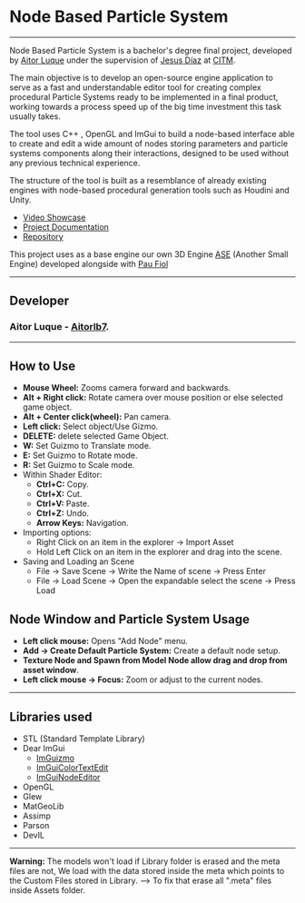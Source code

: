 # Node Based Particle System
**** 
Node Based Particle System is a bachelor's degree final project, developed by [Aitor Luque](<https://github.com/Aitorlb7>) under the supervision of [Jesus Díaz](<https://www.linkedin.com/in/jesusdz/>) at [CITM](<https://www.citm.upc.edu/>).

The main objective is to develop an open-source engine application to serve as a
fast and understandable editor tool for creating complex procedural Particle Systems
ready to be implemented in a final product, working towards a process speed up of the
big time investment this task usually takes.

The tool uses C++ , OpenGL and ImGui to build a node-based interface able to create
and edit a wide amount of nodes storing parameters and particle systems components
along their interactions, designed to be used without any previous technical
experience.

The structure of the tool is built as a resemblance of already existing engines with
node-based procedural generation tools such as Houdini and Unity.

* [Video Showcase](https://drive.google.com/file/d/1X0vKVlSsJH3Y7mxXUOwSbhdcx0f8Jjfs/view?usp=sharing)
* [Project Documentation](https://drive.google.com/file/d/1kqZw_GTogqC99-pt6-WXYCvwkVKCOxGt/view?usp=sharing)
* [Repository](https://github.com/Aitorlb7/Node_Based_Particle_System)

This project uses as a base engine our own 3D Engine [ASE](<https://github.com/paufiol/AnotherSmallEngine>) (Another Small Engine) developed alongside with [Pau Fiol](<https://github.com/paufiol>)

****
## Developer
### Aitor Luque - [Aitorlb7](<https://github.com/Aitorlb7>).

****
## How to Use
* **Mouse Wheel:** Zooms camera forward and backwards.
* **Alt + Right click:** Rotate camera over mouse position or else selected game object.
* **Alt + Center click(wheel):** Pan camera.
* **Left click:** Select object/Use Gizmo.
* **DELETE:** delete selected Game Object.
* **W:** Set Guizmo to Translate mode.
* **E:** Set Guizmo to Rotate mode.
* **R:** Set Guizmo to Scale mode.
* Within Shader Editor:
  * **Ctrl+C:** Copy.
  * **Ctrl+X:** Cut.
  * **Ctrl+V:** Paste.
  * **Ctrl+Z:** Undo.
  * **Arrow Keys:** Navigation.
* Importing options:
  * Right Click on an item in the explorer -> Import Asset
  * Hold Left Click on an item in the explorer and drag into the scene.
* Saving and Loading an Scene
  * File -> Save Scene -> Write the Name of scene -> Press Enter
  * File -> Load Scene -> Open the expandable select the scene -> Press Load
## Node Window and Particle System Usage
* **Left click mouse:** Opens "Add Node" menu.
* **Add -> Create Default Particle System:** Create a default node setup. 
* **Texture Node and Spawn from Model Node allow drag and drop from asset window**.
* **Left click mouse -> Focus:** Zoom or adjust to the current nodes.
****
## Libraries used
* STL (Standard Template Library)
* Dear ImGui
    * [ImGuizmo](https://github.com/CedricGuillemet/ImGuizmo)
    * [ImGuiColorTextEdit](https://github.com/BalazsJako/ImGuiColorTextEdit)
    * [ImGuiNodeEditor](https://github.com/thedmd/imgui-node-editor)
* OpenGL 
* Glew 
* MatGeoLib
* Assimp
* Parson
* DevIL
****

**Warning:** The models won't load if Library folder is erased and the meta files are not, We load with the data stored inside the meta which points to the Custom Files stored in Library. --> To fix that erase all ".meta" files inside Assets folder.
